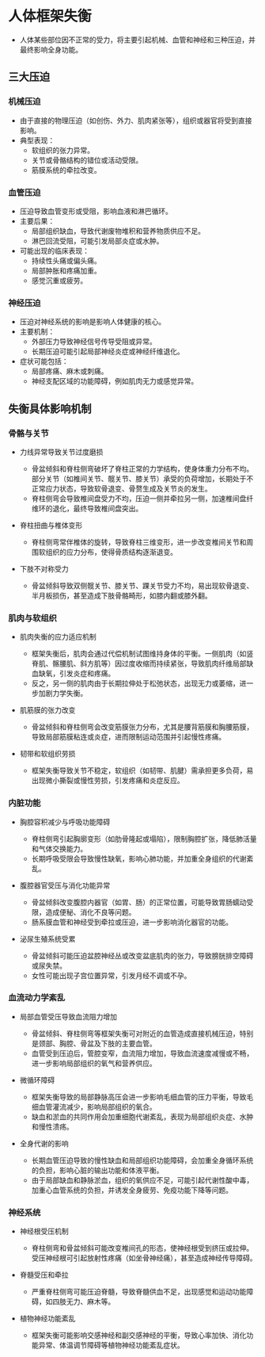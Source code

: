 # 人体框架失衡

- 人体某些部位因不正常的受力，将主要引起机械、血管和神经和三种压迫，并最终影响全身功能。

## 三大压迫

### 机械压迫

- 由于直接的物理压迫（如创伤、外力、肌肉紧张等），组织或器官将受到直接影响。
- 典型表现：
  - 软组织的张力异常。
  - 关节或骨骼结构的错位或活动受限。
  - 筋膜系统的牵拉改变。

### 血管压迫

- 压迫导致血管变形或受阻，影响血液和淋巴循环。
- 主要后果：
  - 局部组织缺血，导致代谢废物堆积和营养物质供应不足。
  - 淋巴回流受阻，可能引发局部炎症或水肿。
- 可能出现的临床表现：
  - 持续性头痛或偏头痛。
  - 局部肿胀和疼痛加重。
  - 感觉沉重或疲劳。

### 神经压迫

- 压迫对神经系统的影响是影响人体健康的核心。
- 主要机制：
  - 外部压力导致神经信号传导受阻或异常。
  - 长期压迫可能引起局部神经炎症或神经纤维退化。
- 症状可能包括：
  - 局部疼痛、麻木或刺痛。
  - 神经支配区域的功能障碍，例如肌肉无力或感觉异常。

## 失衡具体影响机制

### 骨骼与关节

- 力线异常导致关节过度磨损
  - 骨盆倾斜和脊柱侧弯破坏了脊柱正常的力学结构，使身体重力分布不均。部分关节（如椎间关节、髋关节、膝关节）承受的负荷增加，长期处于不正常应力状态，导致软骨退变、骨赘生成及关节炎的发生。
  - 脊柱侧弯会导致椎间盘受力不均，压迫一侧并牵拉另一侧，加速椎间盘纤维环的退化，最终导致椎间盘突出。

- 脊柱扭曲与椎体变形
  - 脊柱侧弯常伴椎体的旋转，导致脊柱三维变形，进一步改变椎间关节和周围软组织的应力分布，使得骨质结构逐渐退变。

- 下肢不对称受力
  - 骨盆倾斜导致双侧髋关节、膝关节、踝关节受力不均，易出现软骨退变、半月板损伤，甚至造成下肢骨骼畸形，如膝内翻或膝外翻。

### 肌肉与软组织

- 肌肉失衡的应力适应机制
  - 框架失衡后，肌肉会通过代偿机制试图维持身体的平衡。一侧肌肉（如竖脊肌、髂腰肌、斜方肌等）因过度收缩而持续紧张，导致肌肉纤维局部缺血缺氧，引发炎症和疼痛。
  - 反之，另一侧的肌肉由于长期拉伸处于松弛状态，出现无力或萎缩，进一步加剧力学失衡。

- 肌筋膜的张力改变
  - 骨盆倾斜和脊柱侧弯会改变筋膜张力分布，尤其是腰背筋膜和胸腰筋膜，导致局部筋膜粘连或炎症，进而限制运动范围并引起慢性疼痛。

- 韧带和软组织劳损
  - 框架失衡导致关节不稳定，软组织（如韧带、肌腱）需承担更多负荷，易出现微小撕裂或慢性劳损，引发疼痛和炎症反应。

### 内脏功能

- 胸腔容积减少与呼吸功能障碍
  - 脊柱侧弯引起胸廓变形（如肋骨隆起或塌陷），限制胸腔扩张，降低肺活量和气体交换能力。
  - 长期呼吸受限会导致慢性缺氧，影响心肺功能，并加重全身组织的代谢紊乱。

- 腹腔器官受压与消化功能异常
  - 骨盆倾斜改变腹腔内器官（如胃、肠）的正常位置，可能导致胃肠蠕动受限，造成便秘、消化不良等问题。
  - 肠系膜血管和神经受到牵拉或压迫，进一步影响消化器官的功能。

- 泌尿生殖系统受累
  - 骨盆倾斜可能压迫盆腔神经丛或改变盆底肌肉的张力，导致膀胱排空障碍或尿失禁。
  - 女性可能出现子宫位置异常，引发月经不调或不孕。

### 血流动力学紊乱

- 局部血管受压导致血流阻力增加
  - 骨盆倾斜、脊柱侧弯等框架失衡可对附近的血管造成直接机械压迫，特别是颈部、胸腔、骨盆及下肢的主要血管。
  - 血管受到压迫后，管腔变窄，血流阻力增加，导致血流速度减慢或不畅，进一步影响局部组织的氧气和营养供应。

- 微循环障碍
  - 框架失衡导致的局部静脉高压会进一步影响毛细血管的压力平衡，导致毛细血管灌流减少，影响局部组织的氧合。
  - 缺血和淤血的共同作用会加重细胞代谢紊乱，表现为局部组织炎症、水肿和慢性溃疡。

- 全身代谢的影响
  - 长期血管压迫导致的慢性缺血和局部组织功能障碍，会加重全身循环系统的负担，影响心脏的输出功能和体液平衡。
  - 由于局部缺血和静脉淤血，组织的氧供应不足，可能引起代谢性酸中毒，加重心血管系统的负担，并诱发全身疲劳、免疫功能下降等问题。

### 神经系统

- 神经根受压机制
  - 脊柱侧弯和骨盆倾斜可能改变椎间孔的形态，使神经根受到挤压或拉伸。受压神经根可引起放射性疼痛（如坐骨神经痛），甚至造成神经传导障碍。

- 脊髓受压和牵拉
  - 严重脊柱侧弯可能压迫脊髓，导致脊髓供血不足，出现感觉和运动功能障碍，如四肢无力、麻木等。

- 植物神经功能紊乱
  - 框架失衡可能影响交感神经和副交感神经的平衡，导致心率加快、消化功能异常、体温调节障碍等植物神经功能紊乱症状。

